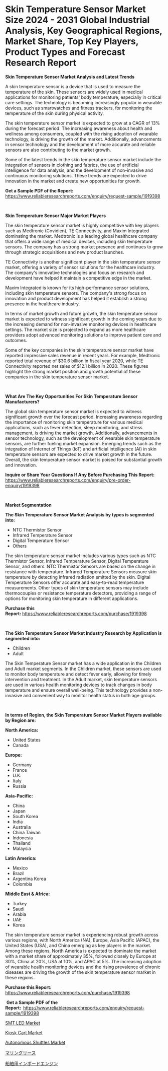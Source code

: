 <p><h1>Skin Temperature Sensor Market Size 2024 - 2031 Global Industrial Analysis, Key Geographical Regions, Market Share, Top Key Players, Product Types and Forecast Research Report</h1></p><p><strong>Skin Temperature Sensor Market Analysis and Latest Trends</strong></p>
<p><p>A skin temperature sensor is a device that is used to measure the temperature of the skin. These sensors are widely used in medical applications for monitoring patients' body temperature, especially in critical care settings. The technology is becoming increasingly popular in wearable devices, such as smartwatches and fitness trackers, for monitoring the temperature of the skin during physical activity.</p><p>The skin temperature sensor market is expected to grow at a CAGR of 13% during the forecast period. The increasing awareness about health and wellness among consumers, coupled with the rising adoption of wearable technology, is driving the growth of the market. Additionally, advancements in sensor technology and the development of more accurate and reliable sensors are also contributing to the market growth.</p><p>Some of the latest trends in the skin temperature sensor market include the integration of sensors in clothing and fabrics, the use of artificial intelligence for data analysis, and the development of non-invasive and continuous monitoring solutions. These trends are expected to drive innovation in the market and create new opportunities for growth.</p></p>
<p><strong>Get a Sample PDF of the Report:&nbsp;</strong> <a href="https://www.reliableresearchreports.com/enquiry/request-sample/1919398">https://www.reliableresearchreports.com/enquiry/request-sample/1919398</a></p>
<p>&nbsp;</p>
<p><strong>Skin Temperature Sensor Major Market Players</strong></p>
<p><p>The skin temperature sensor market is highly competitive with key players such as Medtronic (Covidien), TE Connectivity, and Maxim Integrated dominating the market. Medtronic is a leading global healthcare company that offers a wide range of medical devices, including skin temperature sensors. The company has a strong market presence and continues to grow through strategic acquisitions and new product launches.</p><p>TE Connectivity is another significant player in the skin temperature sensor market, offering a variety of sensor solutions for the healthcare industry. The company's innovative technologies and focus on research and development have helped it maintain a competitive edge in the market.</p><p>Maxim Integrated is known for its high-performance sensor solutions, including skin temperature sensors. The company's strong focus on innovation and product development has helped it establish a strong presence in the healthcare industry.</p><p>In terms of market growth and future growth, the skin temperature sensor market is expected to witness significant growth in the coming years due to the increasing demand for non-invasive monitoring devices in healthcare settings. The market size is projected to expand as more healthcare providers adopt advanced monitoring solutions to improve patient care and outcomes.</p><p>Some of the key companies in the skin temperature sensor market have reported impressive sales revenue in recent years. For example, Medtronic reported total revenue of $30.6 billion in fiscal year 2020, while TE Connectivity reported net sales of $12.1 billion in 2020. These figures highlight the strong market position and growth potential of these companies in the skin temperature sensor market.</p></p>
<p>&nbsp;</p>
<p><strong>What Are The Key Opportunities For Skin Temperature Sensor Manufacturers?</strong></p>
<p><p>The global skin temperature sensor market is expected to witness significant growth over the forecast period. Increasing awareness regarding the importance of monitoring skin temperature for various medical applications, such as fever detection, sleep monitoring, and stress management, is driving the market growth. Additionally, advancements in sensor technology, such as the development of wearable skin temperature sensors, are further fueling market expansion. Emerging trends such as the integration of Internet of Things (IoT) and artificial intelligence (AI) in skin temperature sensors are expected to drive market growth in the future. Overall, the skin temperature sensor market is poised for substantial growth and innovation.</p></p>
<p><strong>Inquire or Share Your Questions If Any Before Purchasing This Report:</strong> <a href="https://www.reliableresearchreports.com/enquiry/pre-order-enquiry/1919398">https://www.reliableresearchreports.com/enquiry/pre-order-enquiry/1919398</a></p>
<p>&nbsp;</p>
<p><strong>Market Segmentation</strong></p>
<p><strong>The Skin Temperature Sensor Market Analysis by types is segmented into:</strong></p>
<p><ul><li>NTC Thermistor Sensor</li><li>Infrared Temperature Sensor</li><li>Digital Temperature Sensor</li><li>Others</li></ul></p>
<p><p>The skin temperature sensor market includes various types such as NTC Thermistor Sensor, Infrared Temperature Sensor, Digital Temperature Sensor, and others. NTC Thermistor Sensors are based on the change in resistance with temperature. Infrared Temperature Sensors measure skin temperature by detecting infrared radiation emitted by the skin. Digital Temperature Sensors offer accurate and easy-to-read temperature measurements. Other types of skin temperature sensors may include thermocouples or resistance temperature detectors, providing a range of options for monitoring skin temperature in different applications.</p></p>
<p><strong>Purchase this Report:&nbsp;</strong><a href="https://www.reliableresearchreports.com/purchase/1919398">https://www.reliableresearchreports.com/purchase/1919398</a></p>
<p>&nbsp;</p>
<p><strong>The Skin Temperature Sensor Market Industry Research by Application is segmented into:</strong></p>
<p><ul><li>Children</li><li>Adult</li></ul></p>
<p><p>The Skin Temperature Sensor market has a wide application in the Children and Adult market segments. In the Children market, these sensors are used to monitor body temperature and detect fever early, allowing for timely intervention and treatment. In the Adult market, skin temperature sensors are used in various health monitoring devices to track changes in body temperature and ensure overall well-being. This technology provides a non-invasive and convenient way to monitor health status in both age groups.</p></p>
<p>&nbsp;</p>
<p><strong>In terms of Region, the Skin Temperature Sensor Market Players available by Region are:</strong></p>
<p>
    <p> <strong> North America: </strong>
        <ul>
            <li>United States</li>
            <li>Canada</li>
        </ul>
        </p> 
    <p> <strong> Europe: </strong>
        <ul>
            <li>Germany</li>
            <li>France</li>
            <li>U.K.</li>
            <li>Italy</li>
            <li>Russia</li>
        </ul>
        </p> 
    <p> <strong> Asia-Pacific: </strong>
        <ul>
            <li>China</li>
            <li>Japan</li>
            <li>South Korea</li>
            <li>India</li>
            <li>Australia</li>
            <li>China Taiwan</li>
            <li>Indonesia</li>
            <li>Thailand</li>
            <li>Malaysia</li>
        </ul>
        </p> 
    <p> <strong> Latin America: </strong>
        <ul>
            <li>Mexico</li>
            <li>Brazil</li>
            <li>Argentina Korea</li>
            <li>Colombia</li>
        </ul>
        </p> 
    <p> <strong> Middle East & Africa: </strong>
        <ul>
            <li>Turkey</li>
            <li>Saudi</li>
            <li>Arabia</li>
            <li>UAE</li>
            <li>Korea</li>
        </ul>
    </p>
    </p>
<p><p>The skin temperature sensor market is experiencing robust growth across various regions, with North America (NA), Europe, Asia Pacific (APAC), the United States (USA), and China emerging as key players in the market. Among these regions, North America is expected to dominate the market with a market share of approximately 35%, followed closely by Europe at 30%, China at 20%, USA at 10%, and APAC at 5%. The increasing adoption of wearable health monitoring devices and the rising prevalence of chronic diseases are driving the growth of the skin temperature sensor market in these regions.</p></p>
<p><strong>Purchase this Report: </strong><a href="https://www.reliableresearchreports.com/purchase/1919398">https://www.reliableresearchreports.com/purchase/1919398</a></p>
<p>&nbsp;<strong>Get a Sample PDF of the Report:&nbsp;&nbsp;</strong><a href="https://www.reliableresearchreports.com/enquiry/request-sample/1919398">https://www.reliableresearchreports.com/enquiry/request-sample/1919398</a></p>
<p><strong></strong></p>
<p><p><a href="https://github.com/FassouRP/Market-Research-Report-List-3/blob/main/smt-led-market.md">SMT LED Market</a></p><p><a href="https://issuu.com/reportprime-2/docs/kiosk-cart-market-size-2030.pptx">Kiosk Cart Market</a></p><p><a href="https://issuu.com/reportprime-2/docs/autonomous-shuttles-market-size-2030.pptx">Autonomous Shuttles Market</a></p><p><a href="https://github.com/jkjreqjscoxx7/Market-Research-Report-List-1/blob/main/989193810706.md">マリングリース</a></p><p><a href="https://github.com/hilmi-2a/Market-Research-Report-List-1/blob/main/972423610707.md">船舶用インボードエンジン</a></p></p>